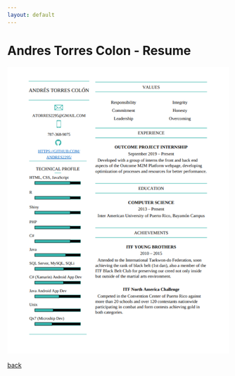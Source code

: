 ```yaml
---
layout: default
---
```


# Andres Torres Colon - Resume

![Resume](https://github.com/Andres2295/Andres-Torres-Colon/blob/master/assets/images/resume.png)

[back](./)
